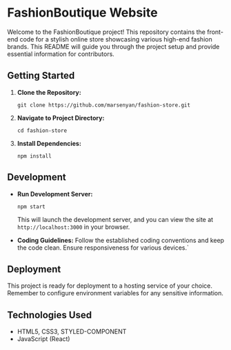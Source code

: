 # FashionBoutique Website

Welcome to the FashionBoutique project! This repository contains the front-end code for a stylish online store showcasing various high-end fashion brands. This README will guide you through the project setup and provide essential information for contributors.

## Getting Started

1. **Clone the Repository:**
   ```
   git clone https://github.com/marsenyan/fashion-store.git
   ```

2. **Navigate to Project Directory:**
   ```
   cd fashion-store
   ```

3. **Install Dependencies:**
   ```
   npm install
   ```

## Development

- **Run Development Server:**
  ```
  npm start
  ```
  This will launch the development server, and you can view the site at `http://localhost:3000` in your browser.

- **Coding Guidelines:**
  Follow the established coding conventions and keep the code clean. Ensure responsiveness for various devices.`

## Deployment

This project is ready for deployment to a hosting service of your choice. Remember to configure environment variables for any sensitive information.

## Technologies Used

- HTML5, CSS3, STYLED-COMPONENT
- JavaScript (React)
